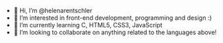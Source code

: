 - 👋 Hi, I’m @helenarentschler
- 👀 I’m interested in front-end development, programming and design :)
- 🌱 I’m currently learning C, HTML5, CSS3, JavaScript
- 💞️ I’m looking to collaborate on anything related to the languages above!

<!---
helenarentschler/helenarentschler is a ✨ special ✨ repository because its `README.md` (this file) appears on your GitHub profile.
You can click the Preview link to take a look at your changes.
--->
